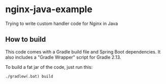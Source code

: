 # nginx-java-example
Trying to write custom handler code for Nginx in Java

## How to build

This code comes with a Gradle build file and Spring Boot dependencies. It also includes a "Gradle Wrapper" script for Gradle 2.13.

To build a fat jar of the code, just run this:

```
./gradlew(.bat) build
```
